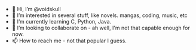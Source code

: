 - 👋 Hi, I’m @voidskull
- 👀 I’m interested in several stuff, like novels. mangas, coding, music, etc
- 🌱 I’m currently learning C, Python, Java.
- 💞️ I’m looking to collaborate on - ah well, I'm not that capable enough for now.
- 📫 How to reach me - not that popular I guess.

<!---
voidskull/voidskull is a ✨ special ✨ repository because its `README.md` (this file) appears on your GitHub profile.
You can click the Preview link to take a look at your changes.
--->
